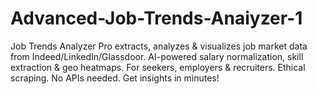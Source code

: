# Advanced-Job-Trends-Anaiyzer-1
Job Trends Analyzer Pro extracts, analyzes &amp; visualizes job market data from Indeed/LinkedIn/Glassdoor. AI-powered salary normalization, skill extraction &amp; geo heatmaps. For seekers, employers &amp; recruiters. Ethical scraping. No APIs needed. Get insights in minutes! 
